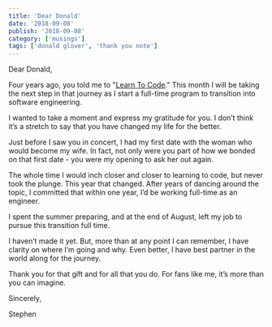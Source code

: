 ```yaml
---
title: 'Dear Donald'
date: '2018-09-08'
publish: '2018-09-08'
category: ['musings']
tags: ['donald glover', 'thank you note']
---
```


Dear Donald,

Four years ago, you told me to "[Learn To Code](https://www.thehunt.com/the-hunt/XWvoQ4-childish-gambino-learn-to-code-sweatshirt)." This month I will be taking the next step in that journey as I start a full-time program to transition into software engineering.

I wanted to take a moment and express my gratitude for you. I don’t think it’s a stretch to say that you have changed my life for the better.

Just before I saw you in concert, I had my first date with the woman who would become my wife. In fact, not only were you part of how we bonded on that first date - you were my opening to ask her out again.

The whole time I would inch closer and closer to learning to code, but never took the plunge. This year that changed. After years of dancing around the topic, I committed that within one year, I’d be working full-time as an engineer.

I spent the summer preparing, and at the end of August, left my job to pursue this transition full time.

I haven’t made it yet. But, more than at any point I can remember, I have clarity on where I’m going and why. Even better, I have best partner in the world along for the journey.

Thank you for that gift and for all that you do. For fans like me, it’s more than you can imagine.

Sincerely,

Stephen
